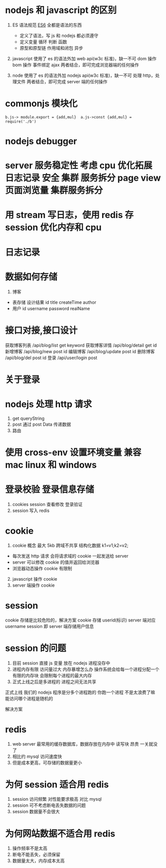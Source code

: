 # nodejs 和 javascript 的区别

1. ES 语法规范
   [ES6](https://es6.ruanyifeng.com/) 全都是语法的东西

   - 定义了语法，写 js 和 nodejs 都必须遵守
   - 定义变量 循环 判断 函数
   - 原型和原型链 作用域和闭包 异步

2. javascript
   使用了 es 的语法外加 web api(w3c 标准)，缺一不可
   dom 操作 bom 操作 事件绑定 ajax
   两者结合，即可完成浏览器端的任何操作

3. node
   使用了 es 的语法外加 nodejs api(w3c 标准)，缺一不可
   处理 http，处理文件
   两者结合，即可完成 server 端的任何操作

# commonjs 模块化

```
b.js-> module.export = {add,mul}  a.js->const {add,mul} = require('./b')
```

# nodejs debugger

# server 服务稳定性 考虑 cpu 优化拓展 日志记录 安全 集群 服务拆分 page view 页面浏览量 集群服务拆分

# 用 stream 写日志，使用 redis 存 session 优化内存和 cpu

# 日志记录

# 数据如何存储

1. 博客

- 表存储 设计结果 id title createTime author
- 用户 id username password realName

# 接口对接,接口设计

获取博客列表 /api/blog/list get keyword
获取博客详情 /api/blog/detail get id
新增博客 /api/blog/new post id
编辑博客 /api/blog/update post id
删除博客 /api/blog/del post id
登录 /api/user/login post

# 关于登录

# nodejs 处理 http 请求

1. get queryString
2. post 通过 post Data 传递数据
3. 路由

# 使用 cross-env 设置环境变量 兼容 mac linux 和 windows

# 登录校验 登录信息存储

1. cookies session 查看修改 登录验证
2. session 写入 redis

# cookie

1. cookie 概念 最大 5kb 跨域不共享 结构化数据 k1=v1;k2=v2;

- 每次发送 http 请求 会将请求域的 cookie 一起发送给 server
- server 可以修改 cookie 的值并返回给浏览器
- 浏览器动态操作 cookie 有限制

2. javascript 操作 cookie
3. server 端操作 cookie

# session

cookie 存储是比较危险的，解决方案 cookie 存储 userid(标识) server 端对应 username
session 即 server 端存储用户信息

# session 的问题

1.  目前 session 直接 js 变量 放在 nodejs 进程没存中
2.  进程内存有限 访问量过大 内存暴增怎么办 操作系统会给每一个进程分配一个有限的内存块 会限制每个进程的最大内存
3.  正式上线之后是多进程的 进程之间无法共享

正式上线 我们的 nodejs 程序是分多个进程跑的 你跑一个进程 不是太浪费了嘛  
能访问哪个进程是随机的

解决方案

# redis

1. web server 最常用的缓存数据库，数据存放在内存中 读写块 昂贵 一关就没了
2. 相比约 mysql 访问速度快
3. 但是成本更高，可存储的数据量更小

# 为何 session 适合用 redis

1. session 访问频繁 对性能要求极高 对比 mysql
2. session 可不考虑断电丢失数据的问题
3. session 数据量不会很大

# 为何网站数据不适合用 redis

1. 操作频率不是太高
2. 断电不能丢失，必须保留
3. 数据量太大，内存成本太高
